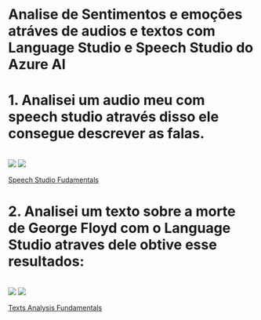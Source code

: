 # Analise de Sentimentos e emoções atráves de audios e textos com Language Studio e Speech Studio do Azure AI

# 1. Analisei um audio meu com speech studio através disso ele consegue descrever as falas.
 <div style="display: inline_block"><br>
 <img src="Captura da Web_2-2-2024_223735_speech.microsoft.com.jpeg">
 <img src="Captura da Web_2-2-2024_223818_speech.microsoft.com.jpeg">
 </div>

 [Speech Studio Fudamentals](https://microsoftlearning.github.io/mslearn-ai-fundamentals/Instructions/Labs/09-speech.html)

# 2. Analisei um texto sobre a morte de George Floyd com o Language Studio atraves dele obtive esse resultados:
  <div style="display: inline_block"><br>
  <img src="Captura da Web_2-2-2024_223640_language.cognitive.azure.com.jpeg">
  <img src="Captura da Web_2-2-2024_22368_language.cognitive.azure.com.jpeg">
  </div>

 [Texts Analysis Fundamentals](https://microsoftlearning.github.io/mslearn-ai-fundamentals/Instructions/Labs/06-text-analysis.html)

